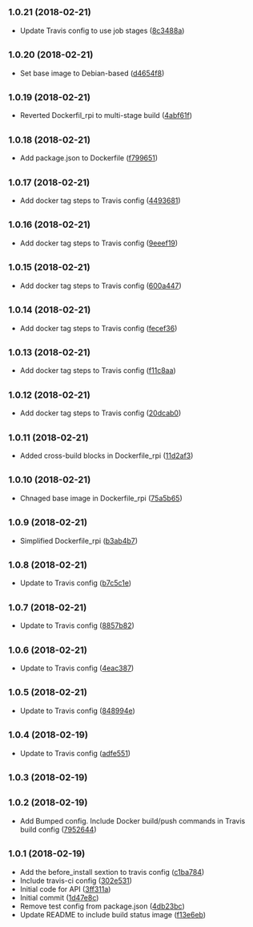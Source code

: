 <a name="1.0.21"></a>
## <small>1.0.21 (2018-02-21)</small>

* Update Travis config to use job stages ([8c3488a](https://github.com/leafuk/milight-web/commit/8c3488a))



<a name="1.0.20"></a>
## <small>1.0.20 (2018-02-21)</small>

* Set base image to Debian-based ([d4654f8](https://github.com/leafuk/milight-web/commit/d4654f8))



<a name="1.0.19"></a>
## <small>1.0.19 (2018-02-21)</small>

* Reverted Dockerfil_rpi to multi-stage build ([4abf61f](https://github.com/leafuk/milight-web/commit/4abf61f))



<a name="1.0.18"></a>
## <small>1.0.18 (2018-02-21)</small>

* Add package.json to Dockerfile ([f799651](https://github.com/leafuk/milight-web/commit/f799651))



<a name="1.0.17"></a>
## <small>1.0.17 (2018-02-21)</small>

* Add docker tag steps to Travis config ([4493681](https://github.com/leafuk/milight-web/commit/4493681))



<a name="1.0.16"></a>
## <small>1.0.16 (2018-02-21)</small>

* Add docker tag steps to Travis config ([9eeef19](https://github.com/leafuk/milight-web/commit/9eeef19))



<a name="1.0.15"></a>
## <small>1.0.15 (2018-02-21)</small>

* Add docker tag steps to Travis config ([600a447](https://github.com/leafuk/milight-web/commit/600a447))



<a name="1.0.14"></a>
## <small>1.0.14 (2018-02-21)</small>

* Add docker tag steps to Travis config ([fecef36](https://github.com/leafuk/milight-web/commit/fecef36))



<a name="1.0.13"></a>
## <small>1.0.13 (2018-02-21)</small>

* Add docker tag steps to Travis config ([f11c8aa](https://github.com/leafuk/milight-web/commit/f11c8aa))



<a name="1.0.12"></a>
## <small>1.0.12 (2018-02-21)</small>

* Add docker tag steps to Travis config ([20dcab0](https://github.com/leafuk/milight-web/commit/20dcab0))



<a name="1.0.11"></a>
## <small>1.0.11 (2018-02-21)</small>

* Added cross-build blocks in Dockerfile_rpi ([11d2af3](https://github.com/leafuk/milight-web/commit/11d2af3))



<a name="1.0.10"></a>
## <small>1.0.10 (2018-02-21)</small>

* Chnaged base image in Dockerfile_rpi ([75a5b65](https://github.com/leafuk/milight-web/commit/75a5b65))



<a name="1.0.9"></a>
## <small>1.0.9 (2018-02-21)</small>

* Simplified Dockerfile_rpi ([b3ab4b7](https://github.com/leafuk/milight-web/commit/b3ab4b7))



<a name="1.0.8"></a>
## <small>1.0.8 (2018-02-21)</small>

* Update to Travis config ([b7c5c1e](https://github.com/leafuk/milight-web/commit/b7c5c1e))



<a name="1.0.7"></a>
## <small>1.0.7 (2018-02-21)</small>

* Update to Travis config ([8857b82](https://github.com/leafuk/milight-web/commit/8857b82))



<a name="1.0.6"></a>
## <small>1.0.6 (2018-02-21)</small>

* Update to Travis config ([4eac387](https://github.com/leafuk/milight-web/commit/4eac387))



<a name="1.0.5"></a>
## <small>1.0.5 (2018-02-21)</small>

* Update to Travis config ([848994e](https://github.com/leafuk/milight-web/commit/848994e))



<a name="1.0.4"></a>
## <small>1.0.4 (2018-02-19)</small>

* Update to Travis config ([adfe551](https://github.com/leafuk/milight-web/commit/adfe551))



<a name="1.0.3"></a>
## <small>1.0.3 (2018-02-19)</small>




<a name="1.0.2"></a>
## <small>1.0.2 (2018-02-19)</small>

* Add Bumped config. Include Docker build/push commands in Travis build config ([7952644](https://github.com/leafuk/milight-web/commit/7952644))



<a name="1.0.1"></a>
## <small>1.0.1 (2018-02-19)</small>

* Add the before_install sextion to travis config ([c1ba784](https://github.com/leafuk/milight-web/commit/c1ba784))
* Include travis-ci config ([302e531](https://github.com/leafuk/milight-web/commit/302e531))
* Initial code for API ([3ff311a](https://github.com/leafuk/milight-web/commit/3ff311a))
* Initial commit ([1d47e8c](https://github.com/leafuk/milight-web/commit/1d47e8c))
* Remove test config from package.json ([4db23bc](https://github.com/leafuk/milight-web/commit/4db23bc))
* Update README to include build status image ([f13e6eb](https://github.com/leafuk/milight-web/commit/f13e6eb))



